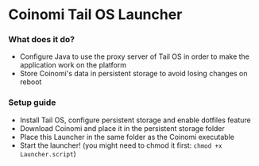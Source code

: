 # Coinomi Tail OS Launcher #

### What does it do? ###
- Configure Java to use the proxy server of Tail OS in order to make the application work on the platform
- Store Coinomi's data in persistent storage to avoid losing changes on reboot

### Setup guide ###
- Install Tail OS, configure persistent storage and enable dotfiles feature
- Download Coinomi and place it in the persistent storage folder
- Place this Launcher in the same folder as the Coinomi executable
- Start the launcher! (you might need to chmod it first: `chmod +x Launcher.script`)
